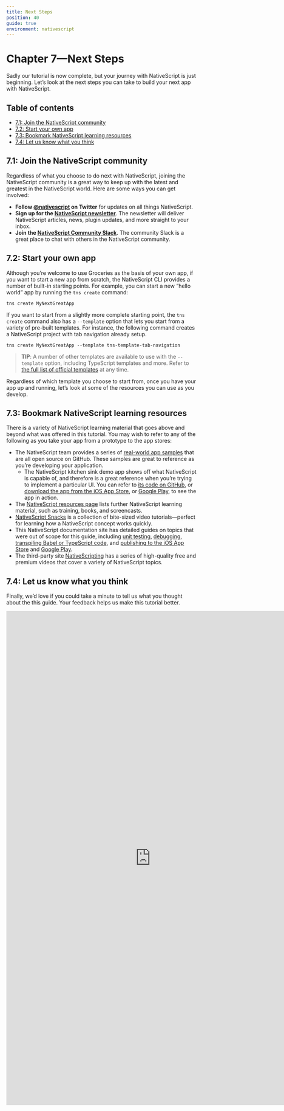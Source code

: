 ```yaml
---
title: Next Steps
position: 40
guide: true
environment: nativescript
---
```


# Chapter 7—Next Steps

Sadly our tutorial is now complete, but your journey with NativeScript is just beginning. Let’s look at the next steps you can take to build your next app with NativeScript.

## Table of contents

- [7.1: Join the NativeScript community](#71-join-the-nativescript-community)
- [7.2: Start your own app](#72-start-your-own-app)
- [7.3: Bookmark NativeScript learning resources](#73-bookmark-nativescript-learning-resources)
- [7.4: Let us know what you think](#74-let-us-know-what-you-think)

## 7.1: Join the NativeScript community

Regardless of what you choose to do next with NativeScript, joining the NativeScript community is a great way to keep up with the latest and greatest in the NativeScript world. Here are some ways you can get involved:

- **Follow [@nativescript](https://twitter.com/nativescript) on Twitter** for updates on all things NativeScript.
- **Sign up for the [NativeScript newsletter](https://www.nativescript.org/nativescript-newsletter)**. The newsletter will deliver NativeScript articles, news, plugin updates, and more straight to your inbox.
- **Join the [NativeScript Community Slack](http://developer.telerik.com/wp-login.php?action=slack-invitation)**. The community Slack is a great place to chat with others in the NativeScript community.

## 7.2: Start your own app

Although you’re welcome to use Groceries as the basis of your own app, if you want to start a new app from scratch, the NativeScript CLI provides a number of built-in starting points. For example, you can start a new “hello world” app by running the `tns create` command:

```
tns create MyNextGreatApp
```

If you want to start from a slightly more complete starting point, the `tns create` command also has a `--template` option that lets you start from a variety of pre-built templates. For instance, the following command creates a NativeScript project with tab navigation already setup.

```
tns create MyNextGreatApp --template tns-template-tab-navigation
```

> **TIP**: A number of other templates are available to use with the `--template` option, including TypeScript templates and more. Refer to [the full list of official templates](https://www.tjvantoll.com/2016/02/22/creating-nativescript-templates/) at any time.

Regardless of which template you choose to start from, once you have your app up and running, let’s look at some of the resources you can use as you develop.

## 7.3: Bookmark NativeScript learning resources

There is a variety of NativeScript learning material that goes above and beyond what was offered in this tutorial. You may wish to refer to any of the following as you take your app from a prototype to the app stores:

- The NativeScript team provides a series of [real-world app samples](https://www.nativescript.org/app-samples-with-code) that are all open source on GitHub. These samples are great to reference as you’re developing your application.
    - The NativeScript kitchen sink demo app shows off what NativeScript is capable of, and therefore is a great reference when you’re trying to implement a particular UI. You can refer to [its code on GitHub](https://github.com/NativeScript/nativescript-marketplace-demo), or [download the app from the iOS App Store](https://itunes.apple.com/us/app/examples-nativescript/id1046772499?ls=1&mt=8), or [Google Play](https://play.google.com/store/apps/details?id=org.nativescript.nativescriptmarketplacedemo&amp;hl=en), to see the app in action. 
- The [NativeScript resources page](https://www.nativescript.org/resources) lists further NativeScript learning material, such as training, books, and screencasts.
- [NativeScript Snacks](http://www.nativescriptsnacks.com/) is a collection of bite-sized video tutorials—perfect for learning how a NativeScript concept works quickly.
- This NativeScript documentation site has detailed guides on topics that were out of scope for this guide, including [unit testing](http://docs.nativescript.org/core-concepts/testing), [debugging](http://docs.nativescript.org/core-concepts/debugging), [transpiling Babel or TypeScript code](http://docs.nativescript.org/core-concepts/transpilers), and [publishing to the iOS App Store](http://docs.nativescript.org/core-concepts/publishing-ios-apps) and [Google Play](http://docs.nativescript.org/core-concepts/publishing-android-apps).
- The third-party site [NativeScripting](https://nativescripting.com/) has a series of high-quality free and premium videos that cover a variety of NativeScript topics.

## 7.4: Let us know what you think

Finally, we’d love if you could take a minute to tell us what you thought about the this guide. Your feedback helps us make this tutorial better.

<iframe src="https://docs.google.com/a/telerik.com/forms/d/1mT1dvvRfdxYLeRsbdi5aqfOIfHU6IJ1PrraX5xVsa_k/viewform?embedded=true" width="760" height="1300" frameborder="0" marginheight="0" marginwidth="0">Loading...</iframe>
